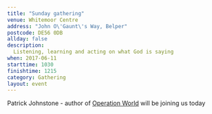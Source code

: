 ```yaml
---
title: "Sunday gathering"
venue: Whitemoor Centre
address: "John O\'Gaunt\'s Way, Belper"
postcode: DE56 0DB
allday: false
description: 
  Listening, learning and acting on what God is saying
when: 2017-06-11
starttime: 1030
finishtime: 1215
category: Gathering
layout: event
---
```

Patrick Johnstone - author of <a href="http://www.operationworld.org/" target="_blank">Operation World</a> will be joining us today